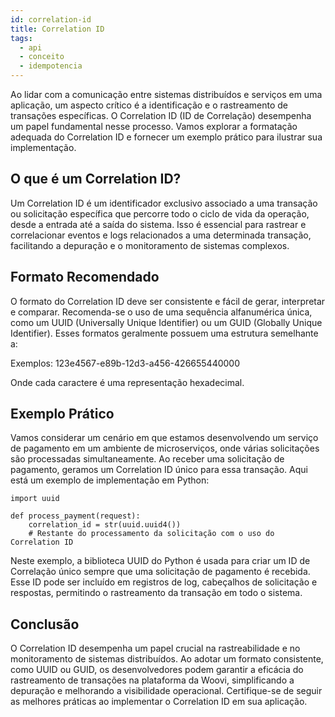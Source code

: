```yaml
---
id: correlation-id
title: Correlation ID
tags:
  - api
  - conceito
  - idempotencia
---
```


Ao lidar com a comunicação entre sistemas distribuídos e serviços em uma aplicação, um aspecto crítico é a identificação e o rastreamento de transações específicas. O Correlation ID (ID de Correlação) desempenha um papel fundamental nesse processo. Vamos explorar a formatação adequada do Correlation ID e fornecer um exemplo prático para ilustrar sua implementação.

## O que é um Correlation ID?

Um Correlation ID é um identificador exclusivo associado a uma transação ou solicitação específica que percorre todo o ciclo de vida da operação, desde a entrada até a saída do sistema. Isso é essencial para rastrear e correlacionar eventos e logs relacionados a uma determinada transação, facilitando a depuração e o monitoramento de sistemas complexos.

## Formato Recomendado

O formato do Correlation ID deve ser consistente e fácil de gerar, interpretar e comparar. Recomenda-se o uso de uma sequência alfanumérica única, como um UUID (Universally Unique Identifier) ou um GUID (Globally Unique Identifier). Esses formatos geralmente possuem uma estrutura semelhante a:

Exemplos:
123e4567-e89b-12d3-a456-426655440000

Onde cada caractere é uma representação hexadecimal.

## Exemplo Prático

Vamos considerar um cenário em que estamos desenvolvendo um serviço de pagamento em um ambiente de microserviços, onde várias solicitações são processadas simultaneamente. Ao receber uma solicitação de pagamento, geramos um Correlation ID único para essa transação. Aqui está um exemplo de implementação em Python:

```
import uuid

def process_payment(request):
    correlation_id = str(uuid.uuid4())
    # Restante do processamento da solicitação com o uso do Correlation ID
```

Neste exemplo, a biblioteca UUID do Python é usada para criar um ID de Correlação único sempre que uma solicitação de pagamento é recebida. Esse ID pode ser incluído em registros de log, cabeçalhos de solicitação e respostas, permitindo o rastreamento da transação em todo o sistema.

## Conclusão

O Correlation ID desempenha um papel crucial na rastreabilidade e no monitoramento de sistemas distribuídos. Ao adotar um formato consistente, como UUID ou GUID, os desenvolvedores podem garantir a eficácia do rastreamento de transações na plataforma da Woovi, simplificando a depuração e melhorando a visibilidade operacional. Certifique-se de seguir as melhores práticas ao implementar o Correlation ID em sua aplicação.
